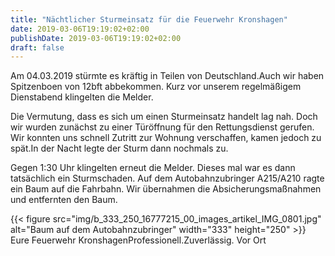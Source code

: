 ```yaml
---
title: "Nächtlicher Sturmeinsatz für die Feuerwehr Kronshagen"
date: 2019-03-06T19:19:02+02:00
publishDate: 2019-03-06T19:19:02+02:00
draft: false
---
```


Am 04.03.2019 stürmte es kräftig in Teilen von Deutschland.Auch wir haben Spitzenboen von 12bft abbekommen. Kurz vor unserem regelmäßigem Dienstabend klingelten die Melder.

<!--more-->

Die Vermutung, dass es sich um einen Sturmeinsatz handelt lag nah. Doch wir wurden zunächst zu einer Türöffnung für den Rettungsdienst gerufen. Wir konnten uns schnell Zutritt zur Wohnung verschaffen, kamen jedoch zu spät.In der Nacht legte der Sturm dann nochmals zu.

Gegen 1:30 Uhr klingelten erneut die Melder. Dieses mal war es dann tatsächlich ein Sturmschaden. Auf dem Autobahnzubringer A215/A210 ragte ein Baum auf die Fahrbahn. Wir übernahmen die Absicherungsmaßnahmen und entfernten den Baum.


{{< figure src="img/b_333_250_16777215_00_images_artikel_IMG_0801.jpg" alt="Baum auf dem Autobahnzubringer" width="333" height="250" >}}
Eure Feuerwehr KronshagenProfessionell.Zuverlässig. Vor Ort

